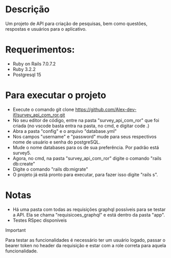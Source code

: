 # Descrição

Um projeto de API para criação de pesquisas, bem como questões, respostas e usuários para o aplicativo.

# Requerimentos:

* Ruby on Rails 7.0.7.2
* Ruby 3.2.2
* Postgresql 15

# Para executar o projeto

* Execute o comando git clone https://github.com/Alex-dev-if/survey_api_com_ror.git
* No seu editor de código, entre na pasta "survey_api_com_ror" que foi criada (no vscode basta entra na pasta, no cmd, e digitar code .)
* Abra a pasta "config" e o arquivo "database.yml"
* Nos campos "username" e "password" mude para seus respectivos nome de usuário e senha do postgreSQL.
* Mude o nome databases para os de sua preferência. Por padrão está survey5.
* Agora, no cmd, na pasta "survey_api_com_ror" digite o comando "rails db:create"
* Digite o comando "rails db:migrate"
* O projeto já está pronto para executar, para fazer isso digite "rails s".

# Notas
* Há uma pasta com todas as requisições graphql possíveis para se testar a API. Ela se chama "requisicoes_graphql" e está dentro da pasta "app".
* Testes RSpec disponíveis
> [!IMPORTANT]
> Para testar as funcionalidades é necessário ter um usuário logado, passar o bearer token no header da requisição e estar com a role correta para aquela funcionalidade.
